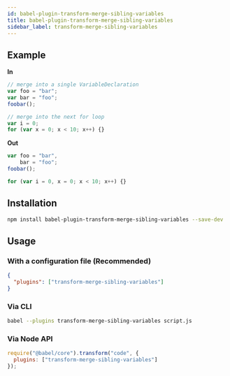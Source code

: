 ```yaml
---
id: babel-plugin-transform-merge-sibling-variables
title: babel-plugin-transform-merge-sibling-variables
sidebar_label: transform-merge-sibling-variables
---
```


## Example

**In**

```javascript
// merge into a single VariableDeclaration
var foo = "bar";
var bar = "foo";
foobar();

// merge into the next for loop
var i = 0;
for (var x = 0; x < 10; x++) {}
```

**Out**

```javascript
var foo = "bar",
    bar = "foo";
foobar();

for (var i = 0, x = 0; x < 10; x++) {}
```

## Installation

```sh
npm install babel-plugin-transform-merge-sibling-variables --save-dev
```

## Usage

### With a configuration file (Recommended)

```json
{
  "plugins": ["transform-merge-sibling-variables"]
}
```

### Via CLI

```sh
babel --plugins transform-merge-sibling-variables script.js
```

### Via Node API

```javascript
require("@babel/core").transform("code", {
  plugins: ["transform-merge-sibling-variables"]
});
```

